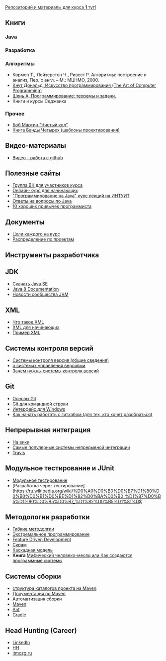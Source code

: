 [Репозиторий и материалы для курса **1** тут!](https://github.com/levelp/java_beginners_homework)

Книги
---
### Java
### Разработка
### Алгоритмы
* Кормен Т., Лейзерстон Ч., Ривест Р. Алгоритмы: построение и анализ, Пер. с англ. – М.: МЦНМО, 2000.
* [Кнут Дональд, Искусство программирования (The Art of Computer Programming)](https://ru.wikipedia.org/wiki/%D0%98%D1%81%D0%BA%D1%83%D1%81%D1%81%D1%82%D0%B2%D0%BE_%D0%BF%D1%80%D0%BE%D0%B3%D1%80%D0%B0%D0%BC%D0%BC%D0%B8%D1%80%D0%BE%D0%B2%D0%B0%D0%BD%D0%B8%D1%8F)
* [Шень А. Программирование: теоремы и задачи.](http://www.e-academy7.narod.ru/COURSES/PROGRAM/LITERATURA/01shen.PDF)
* Книги и курсы Седжвика
### Прочее
* [Боб Мартин "Чистый код"](https://www.ozon.ru/context/detail/id/5011068/)
* [Книга Банды Четырех (шаблоны проектирования)](http://www.ozon.ru/context/detail/id/2457392/)


Видео-материалы
---
* [Видео - работа с github](https://www.youtube.com/watch?v=azFmXyrdaRg)


Полезные сайты
---
* [Группа ВК для участников курса](http://vk.com/java_course)
* [Онлайн-курс для начинающих](http://javarush.ru)
* ["Программирование на Java" курс лекций на ИНТУИТ](http://www.intuit.ru/studies/courses/16/16/info)
* [Ответы на вопросы по Java](http://hashcode.ru/)
* [10 хороших привычек программиста](http://ordinatus.ru/10-xoroshix-privychek-programmista/)

Документы
---
* [Цели каждого на курс](https://docs.google.com/document/d/12JfEzra0ZxSVEQtEsURwaI-9YkG4lhipQQNZqmQpLAc/edit?usp=sharing)
* [Распределение по проектам](https://docs.google.com/document/d/15roOiAdFa0qzRxnsDS-d9JRTaZCSykaJpbHe2MTLTsU/edit)

Инструменты разработчика
---
## JDK
* [Скачать Java SE](http://www.oracle.com/technetwork/java/javase/downloads)
* [Java 8 Documentation](https://docs.oracle.com/javase/8/docs/api/)
* [Новости сообщества JVM](https://telegram.me/proJVM)

## XML
* [Что такое XML](https://ru.wikipedia.org/wiki/XML)
* [XML для начинающих](https://www.ibm.com/developerworks/ru/library/x-newxml/)
* [Пример XML](https://msdn.microsoft.com/ru-ru/library/ms762271(v=vs.85).aspx)

## Системы контроля версий
* [Системы контроля версия (общие сведения)](https://ru.wikipedia.org/wiki/%D0%A1%D0%B8%D1%81%D1%82%D0%B5%D0%BC%D0%B0_%D1%83%D0%BF%D1%80%D0%B0%D0%B2%D0%BB%D0%B5%D0%BD%D0%B8%D1%8F_%D0%B2%D0%B5%D1%80%D1%81%D0%B8%D1%8F%D0%BC%D0%B8)
* [о системах управления версиями]( https://ru.m.wikipedia.org/wiki/%D0%A1%D0%B8%D1%81%D1%82%D0%B5%D0%BC%D0%B0_%D1%83%D0%BF%D1%80%D0%B0%D0%B2%D0%BB%D0%B5%D0%BD%D0%B8%D1%8F_%D0%B2%D0%B5%D1%80%D1%81%D0%B8%D1%8F%D0%BC%D0%B8)
* [Зачем нужны системы контроля версий](http://embedders.org/content/zachem-nuzhny-sistemy-kontrolya-versii-tipa-svn )

## Git
* [Основы Git](https://git-scm.com/book/ru/v1/%D0%92%D0%B2%D0%B5%D0%B4%D0%B5%D0%BD%D0%B8%D0%B5-%D0%9E%D1%81%D0%BD%D0%BE%D0%B2%D1%8B-Git)
* [Git для командной строки](https://git-for-windows.github.io)
* [Интерфейс для Windows](https://tortoisegit.org)
* [Как начать работать с гитхабом (для тех, кто хочет разобраться)](https://m.habrahabr.ru/post/125799/ )

## Непрерывная интеграция
* [На вики](https://ru.wikipedia.org/wiki/%D0%9D%D0%B5%D0%BF%D1%80%D0%B5%D1%80%D1%8B%D0%B2%D0%BD%D0%B0%D1%8F_%D0%B8%D0%BD%D1%82%D0%B5%D0%B3%D1%80%D0%B0%D1%86%D0%B8%D1%8F)
* [Самые популярные системы непрерывной интеграции](http://ordinatus.ru/5-instrumentov-nepreryvnoj-integracii/)
* [Travis](https://travis-ci.org/)

## Модульное тестирование и JUnit
* [Модульное тестирование](https://ru.wikipedia.org/wiki/%D0%9C%D0%BE%D0%B4%D1%83%D0%BB%D1%8C%D0%BD%D0%BE%D0%B5_%D1%82%D0%B5%D1%81%D1%82%D0%B8%D1%80%D0%BE%D0%B2%D0%B0%D0%BD%D0%B8%D0%B5)
* [Разработка через тестирование](https://ru.wikipedia.org/wiki/%D0%A0%D0%B0%D0%B7%D1%80%D0%B0%D0%B1%D0%BE%D1%82%D0%BA%D0%B0_%D1%87%D0%B5%D1%80%D0%B5%D0%B7_%D1%82%D0%B5%D1%81%D$


## Методологии разработки
* [Гибкие методолгии](https://ru.wikipedia.org/wiki/%D0%93%D0%B8%D0%B1%D0%BA%D0%B0%D1%8F_%D0%BC%D0%B5%D1%82%D0%BE%D0%B4%D0%BE%D0%BB%D0%BE%D0%B3%D0%B8%D1%8F_%D1%80%D0%B0%D0%B7%D1%80%D0%B0%D0%B1%D0%BE%D1%82%D0%BA%D0%B8)
* [Экстремальное программирование](https://ru.wikipedia.org/wiki/%D0%AD%D0%BA%D1%81%D1%82%D1%80%D0%B5%D0%BC%D0%B0%D0%BB%D1%8C%D0%BD%D0%BE%D0%B5_%D0%BF%D1%80%D0%BE%D0%B3%D1%80%D0%B0%D0%BC%D0%BC%D0%B8%D1%80%D0%BE%D0%B2%D0%B0%D0%BD%D0%B8%D0%B5)
* [Feature Driven Development](https://ru.wikipedia.org/wiki/Feature_driven_development)
* [Скрам](https://ru.wikipedia.org/wiki/Scrum)
* [Каскадная модель](https://ru.wikipedia.org/wiki/%D0%9A%D0%B0%D1%81%D0%BA%D0%B0%D0%B4%D0%BD%D0%B0%D1%8F_%D0%BC%D0%BE%D0%B4%D0%B5%D0%BB%D1%8C)
* **Книга** [Мифический человеко-месяц или Как создаются программные системы](https://ru.wikipedia.org/wiki/%D0%9C%D0%B8%D1%84%D0%B8%D1%87%D0%B5%D1%81%D0%BA%D0%B8%D0%B9_%D1%87%D0%B5%D0%BB%D0%BE%D0%B2%D0%B5%D0%BA%D0%BE-%D0%BC%D0%B5%D1%81%D1%8F%D1%86)

## Системы сборки
* [структура каталогов проекта на Maven](https://maven.apache.org/guides/introduction/introduction-to-the-standard-directory-layout.html)
* [Документация по Maven](https://maven.apache.org/guides/index.html)
* [Автоматизация сборки](https://ru.wikipedia.org/wiki/%D0%90%D0%B2%D1%82%D0%BE%D0%BC%D0%B0%D1%82%D0%B8%D0%B7%D0%B0%D1%86%D0%B8%D1%8F_%D1%81%D0%B1%D0%BE%D1%80%D0%BA%D0%B8)
* [Maven](https://ru.wikipedia.org/wiki/Apache_Maven)
* [Ant](https://ru.wikipedia.org/wiki/Apache_Ant)
* [Gradle](https://ru.wikipedia.org/wiki/Gradle)



Head Hunting (Career)
---
* [LinkedIn](https://www.linkedin.com)
* [HH](spb.hh.ru)
* [itmozg.ru](http://itmozg.ru/)


